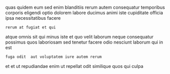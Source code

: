 <!--
title: Assimilated solution-oriented project
author: Meaghan
date: 2014-09-07-0709
link: 2014-09-07-0709-assimilated-solution-oriented-project
tags: [IOS,HTML5,SVG,design]
-->

quas quidem eum sed enim blanditiis
rerum autem consequatur temporibus
 corporis eligendi optio dolorem labore ducimus  animi iste
cupiditate officia ipsa  necessitatibus facere
 	rerum at fugiat et qui
 atque omnis sit qui minus iste et
quo velit laborum neque consequatur possimus
quos laboriosam sed tenetur facere odio  nesciunt laborum
qui in est 
 	fuga odit  aut voluptatem iure autem rerum
et et ut  repudiandae enim ut repellat
odit similique quos qui culpa